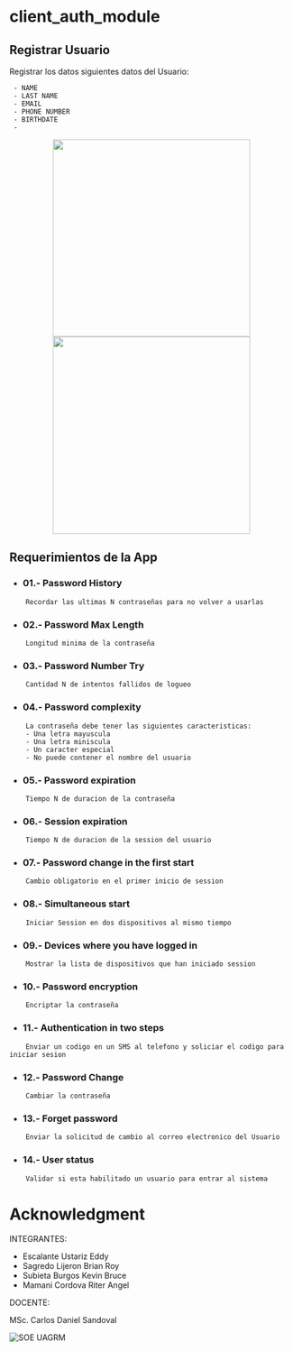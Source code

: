 # client_auth_module

## Registrar Usuario
Registrar los datos siguientes datos del Usuario:
```
 - NAME
 - LAST NAME
 - EMAIL
 - PHONE NUMBER 
 - BIRTHDATE
 - 
```

 <p align="center"> <img src="https://i.kym-cdn.com/entries/icons/facebook/000/021/807/4d7.jpg" width="350"/> <img src="https://i.kym-cdn.com/entries/icons/facebook/000/021/807/4d7.jpg" width="350"/> </p> 

## Requerimientos de la App

* ### 01.- Password History 
```
	Recordar las ultimas N contraseñas para no volver a usarlas
```

* ### 02.- Password Max Length 
```
	Longitud minima de la contraseña
```

* ### 03.- Password Number Try
```
	Cantidad N de intentos fallidos de logueo
```

* ### 04.- Password complexity
```
	La contraseña debe tener las siguientes caracteristicas:
	- Una letra mayuscula
	- Una letra miniscula
	- Un caracter especial
	- No puede contener el nombre del usuario
```

* ### 05.- Password expiration
```
	Tiempo N de duracion de la contraseña
```

* ### 06.- Session expiration
```
	Tiempo N de duracion de la session del usuario
```

* ### 07.- Password change in the first start
```
	Cambio obligatorio en el primer inicio de session 
```

* ### 08.- Simultaneous start
```
	Iniciar Session en dos dispositivos al mismo tiempo
```

* ### 09.- Devices where you have logged in
```
	Mostrar la lista de dispositivos que han iniciado session
```

* ### 10.- Password encryption
```
	Encriptar la contraseña
```

* ### 11.- Authentication in two steps
```
	Enviar un codigo en un SMS al telefono y soliciar el codigo para iniciar sesion
```

* ### 12.- Password Change
```
	Cambiar la contraseña
```

* ### 13.- Forget password
```
	Enviar la solicitud de cambio al correo electronico del Usuario
```

* ### 14.- User status
```
	Validar si esta habilitado un usuario para entrar al sistema
```

# Acknowledgment

INTEGRANTES:

- Escalante Ustariz Eddy
- Sagredo Lijeron Brian Roy
- Subieta Burgos Kevin Bruce
- Mamani Cordova Riter Angel

DOCENTE:

MSc. Carlos Daniel Sandoval

![SOE UAGRM](https://www.soe.uagrm.edu.bo/wp-content/uploads/2016/11/logos.png) 

